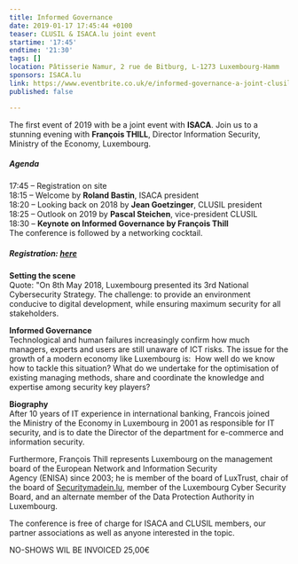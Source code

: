 ```yaml
---
title: Informed Governance
date: 2019-01-17 17:45:44 +0100
teaser: CLUSIL & ISACA.lu joint event
startime: '17:45'
endtime: '21:30'
tags: []
location: Pâtisserie Namur, 2 rue de Bitburg, L-1273 Luxembourg-Hamm
sponsors: ISACA.lu
link: https://www.eventbrite.co.uk/e/informed-governance-a-joint-clusil-isaca-event-tickets-53472652142?mc_eid=%5BUNIQID%5D&mc_cid=81cbf68902
published: false

---
```

The first event of 2019 with be a joint event with **ISACA**. Join us to a stunning evening with **François THILL**, Director Information Security, Ministry of the Economy, Luxembourg.

##### **Agenda**

17:45 – Registration on site  
18:15 – Welcome by **Roland Bastin**, ISACA president  
18:20 – Looking back on 2018 by **Jean Goetzinger**, CLUSIL president  
18:25 – Outlook on 2019 by **Pascal Steichen**, vice-president CLUSIL  
18:30 – **Keynote on Informed Governance by François Thill**  
The conference is followed by a networking cocktail.

##### **Registration**: [here](https://www.eventbrite.co.uk/e/informed-governance-tickets-53472652142?mc_eid=%5BUNIQID%5D&mc_cid=81cbf68902)

**Setting the scene**  
Quote: "On 8th May 2018, Luxembourg presented its 3rd National Cybersecurity Strategy. The challenge: to provide an environment conducive to digital development, while ensuring maximum security for all stakeholders.  
  
**Informed Governance**  
Technological and human failures increasingly confirm how much managers, experts and users are still unaware of ICT risks. The issue for the growth of a modern economy like Luxembourg is:  How well do we know how to tackle this situation? What do we undertake for the optimisation of existing managing methods, share and coordinate the knowledge and expertise among security key players?  
   
**Biography**  
After 10 years of IT experience in international banking, Francois joined the Ministry of the Economy in Luxembourg in 2001 as responsible for IT security, and is to date the Director of the department for e-commerce and information security.   
   
Furthermore, François Thill represents Luxembourg on the management board of the European Network and Information Security Agency (ENISA) since 2003; he is member of the board of LuxTrust, chair of the board of [Securitymadein.lu](https://securitymadein.lu/ "SecurityMadeIn.lu"), member of the Luxembourg Cyber Security Board, and an alternate member of the Data Protection Authority in Luxembourg.  
   
The conference is free of charge for ISACA and CLUSIL members, our partner associations as well as anyone interested in the topic.   
   
 NO-SHOWS WIL BE INVOICED 25,00€

 